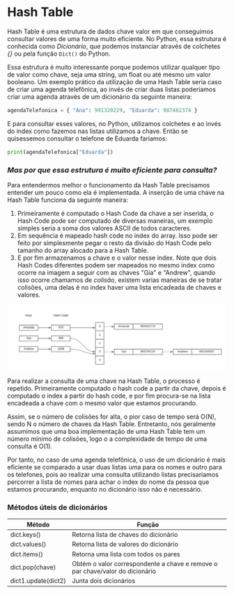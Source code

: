 # Hash Table

Hash Table é uma estrutura de dados chave valor em que conseguimos consultar valores de uma forma muito eficiente. No Python, essa estrutura é conhecida como *Dicionário*, que podemos instanciar através de colchetes *{}* ou pela função `Dict()` do Python. 

Essa estrutura é muito interessante porque podemos utilizar qualquer tipo de valor como chave, seja uma string, um float ou até mesmo um valor booleano. Um exemplo prático da utilização de uma Hash Table seria caso de criar uma agenda telefônica, ao invés de criar duas listas poderiamos criar uma agenda através de um dicionário da seguinte maneira:

~~~python
agendaTelefonica = { "Ana": 991320229, "Eduarda": 987462374 }
~~~
E para consultar esses valores, no Python, utilizamos colchetes e ao invés do index como fazemos nas listas utilizamos a chave. Então se quisessemos consultar o telefone de Eduarda fariamos:

~~~python
print(agendaTelefonica["Eduarda"])
~~~

### *Mas por que essa estrutura é muito eficiente para consulta?*

Para entendermos melhor o funcionamento da Hash Table precisamos entender um pouco como ela é implementada. A inserção de uma chave na Hash Table funciona da seguinte maneira:

1. Primeiramente é computado o Hash Code da chave a ser inserida, o Hash Code pode ser computado de diversas maneiras, um exemplo simples seria a soma dos valores ASCII de todos caracteres.
2. Em sequência é mapeado hash code no index do array. Isso pode ser feito por simplesmente pegar o resto da divisão do Hash Code pelo tamanho do array alocado para a Hash Table.
3. E por fim armazenamos a chave e o valor nesse index. Note que dois Hash Codes diferentes podem ser mapeados no mesmo index como ocorre na imagem a seguir com as chaves "Gia" e "Andrew", quando isso ocorre chamamos de *colisão*, existem varias maneiras de se tratar colisões, uma delas é no index haver uma lista encadeada de chaves e valores. 

![Hash Table Exemple](../../assets/hashtables/agendaExemple.png)

Para realizar a consulta de uma chave na Hash Table, o processo é repetido. Primeiramente computado o hash code a partir da chave, depois é computado o index a partir do hash code, e por fim procura-se na lista encadeada a chave com o mesmo valor que estamos procurando.

Assim, se o número de colisões for alta, o pior caso de tempo será O(N), sendo N o número de chaves da Hash Table. Entretanto, nós geralmente assumimos que uma boa implementação de uma Hash Table tem um número mínimo de colisões, logo o a complexidade de tempo de uma consulta é O(1).  

Por tanto, no caso de uma agenda telefônica, o uso de um dicionário é mais eficiente se comparado a usar duas listas uma para os nomes e outro para os telefones, pois ao realizar uma consulta utilizando listas precisariamos percorrer a lista de nomes para achar o index do nome da pessoa que estamos procurando, enquanto no dicionário isso não é necessário.

### Métodos úteis de dicionários

Método   | Função
--------- | ------
dict.keys() | Retorna lista de chaves do dicionário
dict.values() | Retorna lista de valores do dicionário
dict.items() | Retorna uma lista com todos os pares
dict.pop(chave) | Obtém o valor correspondente a chave e remove o par chave/valor do dicionário
dict1.update(dict2) | Junta dois dicionários
